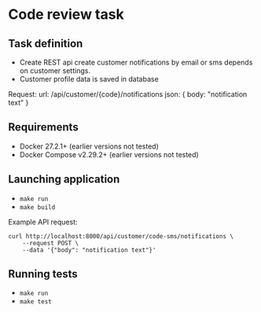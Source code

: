 # Code review task

## Task definition

 * Create REST api create customer notifications by email or sms depends on customer settings.
 * Customer profile data is saved in database

 Request:
     url: /api/customer/{code}/notifications
    json: { body: "notification text"  }


## Requirements
- Docker 27.2.1+ (earlier versions not tested)
- Docker Compose v2.29.2+ (earlier versions not tested)

## Launching application
- `make run`
- `make build`

Example API request:
```
curl http://localhost:8000/api/customer/code-sms/notifications \
    --request POST \
    --data '{"body": "notification text"}'
```

## Running tests
- `make run`
- `make test`
